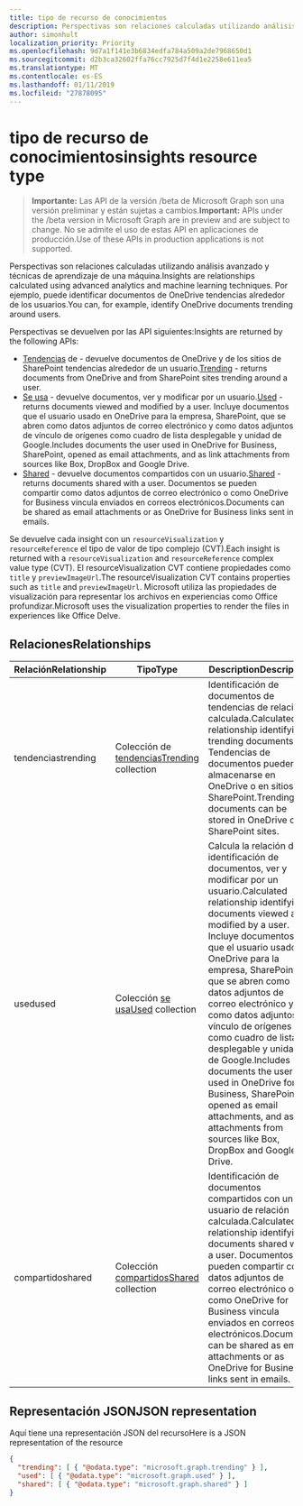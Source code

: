 ```yaml
---
title: tipo de recurso de conocimientos
description: Perspectivas son relaciones calculadas utilizando análisis avanzado y técnicas de aprendizaje de una máquina. Por ejemplo, puede identificar documentos de OneDrive tendencias alrededor de los usuarios.
author: simonhult
localization_priority: Priority
ms.openlocfilehash: 9d7a1f141e3b6834edfa784a509a2de7968650d1
ms.sourcegitcommit: d2b3ca32602ffa76cc7925d7f4d1e2258e611ea5
ms.translationtype: MT
ms.contentlocale: es-ES
ms.lasthandoff: 01/11/2019
ms.locfileid: "27878095"
---
```

# <a name="insights-resource-type"></a><span data-ttu-id="f3b56-104">tipo de recurso de conocimientos</span><span class="sxs-lookup"><span data-stu-id="f3b56-104">insights resource type</span></span>

> <span data-ttu-id="f3b56-105">**Importante:** Las API de la versión /beta de Microsoft Graph son una versión preliminar y están sujetas a cambios.</span><span class="sxs-lookup"><span data-stu-id="f3b56-105">**Important:** APIs under the /beta version in Microsoft Graph are in preview and are subject to change.</span></span> <span data-ttu-id="f3b56-106">No se admite el uso de estas API en aplicaciones de producción.</span><span class="sxs-lookup"><span data-stu-id="f3b56-106">Use of these APIs in production applications is not supported.</span></span>

<span data-ttu-id="f3b56-107">Perspectivas son relaciones calculadas utilizando análisis avanzado y técnicas de aprendizaje de una máquina.</span><span class="sxs-lookup"><span data-stu-id="f3b56-107">Insights are relationships calculated using advanced analytics and machine learning techniques.</span></span> <span data-ttu-id="f3b56-108">Por ejemplo, puede identificar documentos de OneDrive tendencias alrededor de los usuarios.</span><span class="sxs-lookup"><span data-stu-id="f3b56-108">You can, for example, identify OneDrive documents trending around users.</span></span>

<span data-ttu-id="f3b56-109">Perspectivas se devuelven por las API siguientes:</span><span class="sxs-lookup"><span data-stu-id="f3b56-109">Insights are returned by the following APIs:</span></span>

- <span data-ttu-id="f3b56-110">[Tendencias](insights-trending.md) de - devuelve documentos de OneDrive y de los sitios de SharePoint tendencias alrededor de un usuario.</span><span class="sxs-lookup"><span data-stu-id="f3b56-110">[Trending](insights-trending.md) - returns documents from OneDrive and from SharePoint sites trending around a user.</span></span>
- <span data-ttu-id="f3b56-111">[Se usa](insights-used.md) - devuelve documentos, ver y modificar por un usuario.</span><span class="sxs-lookup"><span data-stu-id="f3b56-111">[Used](insights-used.md) - returns documents viewed and modified by a user.</span></span> <span data-ttu-id="f3b56-112">Incluye documentos que el usuario usado en OneDrive para la empresa, SharePoint, que se abren como datos adjuntos de correo electrónico y como datos adjuntos de vínculo de orígenes como cuadro de lista desplegable y unidad de Google.</span><span class="sxs-lookup"><span data-stu-id="f3b56-112">Includes documents the user used in OneDrive for Business, SharePoint, opened as email attachments, and as link attachments from sources like Box, DropBox and Google Drive.</span></span>
- <span data-ttu-id="f3b56-113">[Shared](insights-shared.md) - devuelve documentos compartidos con un usuario.</span><span class="sxs-lookup"><span data-stu-id="f3b56-113">[Shared](insights-shared.md) - returns documents shared with a user.</span></span> <span data-ttu-id="f3b56-114">Documentos se pueden compartir como datos adjuntos de correo electrónico o como OneDrive for Business vincula enviados en correos electrónicos.</span><span class="sxs-lookup"><span data-stu-id="f3b56-114">Documents can be shared as email attachments or as OneDrive for Business links sent in emails.</span></span>

<span data-ttu-id="f3b56-115">Se devuelve cada insight con un `resourceVisualization` y `resourceReference` el tipo de valor de tipo complejo (CVT).</span><span class="sxs-lookup"><span data-stu-id="f3b56-115">Each insight is returned with a `resourceVisualization` and `resourceReference` complex value type (CVT).</span></span> <span data-ttu-id="f3b56-116">El resourceVisualization CVT contiene propiedades como `title` y `previewImageUrl`.</span><span class="sxs-lookup"><span data-stu-id="f3b56-116">The resourceVisualization CVT contains properties such as `title` and `previewImageUrl`.</span></span> <span data-ttu-id="f3b56-117">Microsoft utiliza las propiedades de visualización para representar los archivos en experiencias como Office profundizar.</span><span class="sxs-lookup"><span data-stu-id="f3b56-117">Microsoft uses the visualization properties to render the files in experiences like Office Delve.</span></span>

## <a name="relationships"></a><span data-ttu-id="f3b56-118">Relaciones</span><span class="sxs-lookup"><span data-stu-id="f3b56-118">Relationships</span></span>

| <span data-ttu-id="f3b56-119">Relación</span><span class="sxs-lookup"><span data-stu-id="f3b56-119">Relationship</span></span>      | <span data-ttu-id="f3b56-120">Tipo</span><span class="sxs-lookup"><span data-stu-id="f3b56-120">Type</span></span>          | <span data-ttu-id="f3b56-121">Description</span><span class="sxs-lookup"><span data-stu-id="f3b56-121">Description</span></span>  |
| ------------- |---------------| -------------|
| <span data-ttu-id="f3b56-122">tendencias</span><span class="sxs-lookup"><span data-stu-id="f3b56-122">trending</span></span>      | <span data-ttu-id="f3b56-123">Colección de [tendencias](insights-trending.md)</span><span class="sxs-lookup"><span data-stu-id="f3b56-123">[Trending](insights-trending.md) collection</span></span>       | <span data-ttu-id="f3b56-124">Identificación de documentos de tendencias de relación calculada.</span><span class="sxs-lookup"><span data-stu-id="f3b56-124">Calculated relationship identifying trending documents.</span></span> <span data-ttu-id="f3b56-125">Tendencias de documentos pueden almacenarse en OneDrive o en sitios de SharePoint.</span><span class="sxs-lookup"><span data-stu-id="f3b56-125">Trending documents can be stored in OneDrive or in SharePoint sites.</span></span>   |
| <span data-ttu-id="f3b56-126">used</span><span class="sxs-lookup"><span data-stu-id="f3b56-126">used</span></span>      | <span data-ttu-id="f3b56-127">Colección [se usa](insights-used.md)</span><span class="sxs-lookup"><span data-stu-id="f3b56-127">[Used](insights-used.md) collection</span></span>       | <span data-ttu-id="f3b56-128">Calcula la relación de identificación de documentos, ver y modificar por un usuario.</span><span class="sxs-lookup"><span data-stu-id="f3b56-128">Calculated relationship identifying documents viewed and modified by a user.</span></span> <span data-ttu-id="f3b56-129">Incluye documentos que el usuario usado en OneDrive para la empresa, SharePoint, que se abren como datos adjuntos de correo electrónico y como datos adjuntos de vínculo de orígenes como cuadro de lista desplegable y unidad de Google.</span><span class="sxs-lookup"><span data-stu-id="f3b56-129">Includes documents the user used in OneDrive for Business, SharePoint, opened as email attachments, and as link attachments from sources like Box, DropBox and Google Drive.</span></span>  |
| <span data-ttu-id="f3b56-130">compartido</span><span class="sxs-lookup"><span data-stu-id="f3b56-130">shared</span></span>        | <span data-ttu-id="f3b56-131">Colección [compartidos](insights-shared.md)</span><span class="sxs-lookup"><span data-stu-id="f3b56-131">[Shared](insights-shared.md) collection</span></span>       | <span data-ttu-id="f3b56-132">Identificación de documentos compartidos con un usuario de relación calculada.</span><span class="sxs-lookup"><span data-stu-id="f3b56-132">Calculated relationship identifying documents shared with a user.</span></span> <span data-ttu-id="f3b56-133">Documentos se pueden compartir como datos adjuntos de correo electrónico o como OneDrive for Business vincula enviados en correos electrónicos.</span><span class="sxs-lookup"><span data-stu-id="f3b56-133">Documents can be shared as email attachments or as OneDrive for Business links sent in emails.</span></span>   |

## <a name="json-representation"></a><span data-ttu-id="f3b56-134">Representación JSON</span><span class="sxs-lookup"><span data-stu-id="f3b56-134">JSON representation</span></span>

<span data-ttu-id="f3b56-135">Aquí tiene una representación JSON del recurso</span><span class="sxs-lookup"><span data-stu-id="f3b56-135">Here is a JSON representation of the resource</span></span>
```json
{
  "trending": [ { "@odata.type": "microsoft.graph.trending" } ],
  "used": [ { "@odata.type": "microsoft.graph.used" } ],
  "shared": [ { "@odata.type": "microsoft.graph.shared" } ]
}
```

